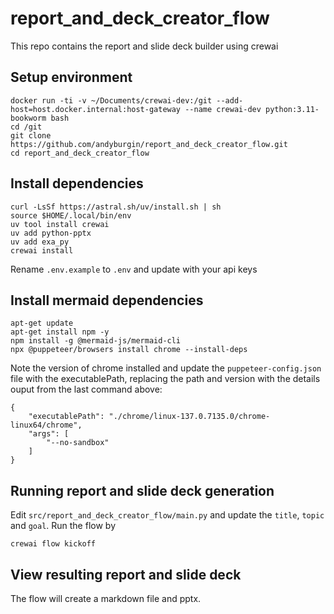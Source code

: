 # report_and_deck_creator_flow
This repo contains the report and slide deck builder using crewai

## Setup environment
```
docker run -ti -v ~/Documents/crewai-dev:/git --add-host=host.docker.internal:host-gateway --name crewai-dev python:3.11-bookworm bash
cd /git
git clone https://github.com/andyburgin/report_and_deck_creator_flow.git
cd report_and_deck_creator_flow
```

## Install dependencies
```
curl -LsSf https://astral.sh/uv/install.sh | sh
source $HOME/.local/bin/env
uv tool install crewai
uv add python-pptx
uv add exa_py
crewai install
```
Rename `.env.example` to `.env` and update with your api keys

## Install mermaid dependencies
```
apt-get update
apt-get install npm -y
npm install -g @mermaid-js/mermaid-cli
npx @puppeteer/browsers install chrome --install-deps
```
Note the version of chrome installed and update the `puppeteer-config.json` file with the executablePath, replacing the path and version with the details ouput from the last command above:
```
{
    "executablePath": "./chrome/linux-137.0.7135.0/chrome-linux64/chrome",
    "args": [
        "--no-sandbox"
    ]
}
```

## Running report and slide deck generation
Edit `src/report_and_deck_creator_flow/main.py` and update the `title`, `topic` and `goal`.
Run the flow by
```
crewai flow kickoff
```

## View resulting report and slide deck
The flow will create a markdown file and pptx.
